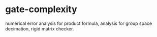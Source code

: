 # gate-complexity
numerical error analysis for product formula,
analysis for group space decimation,
rigid matrix checker.
